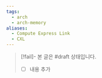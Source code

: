 ```yaml
---
tags:
  - arch
  - arch-memory
aliases:
  - Compute Express Link
  - CXL
---
```

> [!fail]- 본 글은 #draft 상태입니다.
> - [ ] 내용 추가